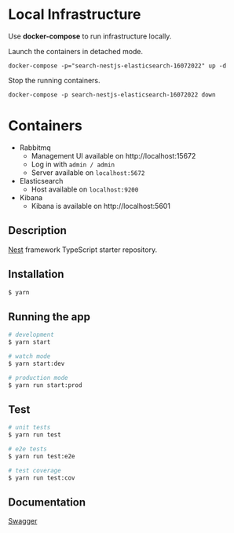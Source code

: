 # Local Infrastructure

Use **docker-compose** to run infrastructure locally.

Launch the containers in detached mode.

```shell
docker-compose -p="search-nestjs-elasticsearch-16072022" up -d
```

Stop the running containers.

```shell
docker-compose -p search-nestjs-elasticsearch-16072022 down
```

# Containers  
- Rabbitmq
  - Management UI available on http://localhost:15672
  - Log in with `admin / admin`
  - Server available on `localhost:5672`
- Elasticsearch 
  - Host available on `localhost:9200`
- Kibana
  - Kibana is available on http://localhost:5601
## Description

[Nest](https://github.com/nestjs/nest) framework TypeScript starter repository.

## Installation

```bash
$ yarn
```

## Running the app

```bash
# development
$ yarn start

# watch mode
$ yarn start:dev

# production mode
$ yarn run start:prod
```

## Test

```bash
# unit tests
$ yarn run test

# e2e tests
$ yarn run test:e2e

# test coverage
$ yarn run test:cov
```

## Documentation

[Swagger](http://localhost:4009/docs)


